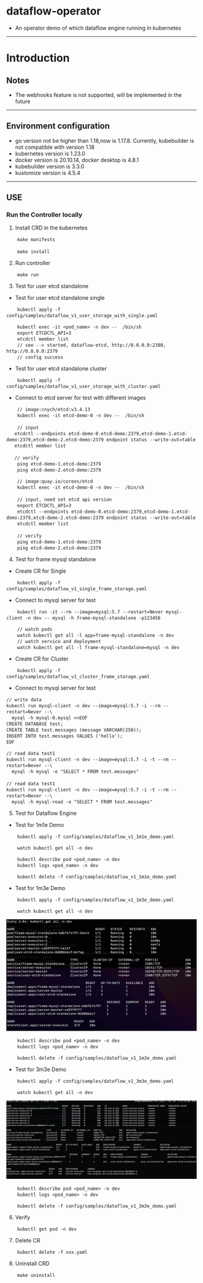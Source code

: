 # dataflow-operator

- An operator demo of which dataflow engine running in kubernetes

---

# Introduction

## Notes

- The webhooks feature is not supported, will be implemented in the future

---

## Environment configuration

- go version not be higher than 1.18,now is 1.17.8. Currently, kubebuilder is not compatible with version 1.18
- kubernetes version is 1.23.0
- docker version is 20.10.14, docker desktop is 4.8.1
- kubebuilder version is 3.3.0
- kustomize version is 4.5.4

---

## USE

### Run the Controller locally

1. Install CRD in the kubernetes

```shell
    make manifests
    
    make install
```

2. Run controller

```shell
    make run
```

3. Test for user etcd standalone

- Test for user etcd standalone single

```shell
    kubectl apply -f config/samples/dataflow_v1_user_storage_with_single.yaml
```

```shell
    kubectl exec -it <pod_name> -n dev --  /bin/sh
    export ETCDCTL_API=3
    etcdctl member list
    // see --> started, dataflow-etcd, http://0.0.0.0:2380, http://0.0.0.0:2379
    // config success
```

- Test for user etcd standalone cluster

```shell
    kubectl apply -f config/samples/dataflow_v1_user_storage_with_cluster.yaml
```

- Connect to etcd server for test with different images

```shell
    // image:cnych/etcd:v3.4.13
    kubectl exec -it etcd-demo-0 -n dev --  /bin/sh 
    
    // input
   etcdctl --endpoints etcd-demo-0.etcd-demo:2379,etcd-demo-1.etcd-demo:2379,etcd-demo-2.etcd-demo:2379 endpoint status --write-out=table
   etcdctl member list
   
   // verify
    ping etcd-demo-1.etcd-demo:2379
    ping etcd-demo-2.etcd-demo:2379
```

```shell
    // image:quay.io/coreos/etcd
    kubectl exec -it etcd-demo-0 -n dev --  /bin/sh
    
    // input, need set etcd api version 
    export ETCDCTL_API=3
    etcdctl --endpoints etcd-demo-0.etcd-demo:2379,etcd-demo-1.etcd-demo:2379,etcd-demo-2.etcd-demo:2379 endpoint status --write-out=table
    etcdctl member list
    
    // verify
    ping etcd-demo-1.etcd-demo:2379
    ping etcd-demo-2.etcd-demo:2379
```

4. Test for frame mysql standalone

- Create CR for Single

```shell
    kubectl apply -f config/samples/dataflow_v1_single_frame_storage.yaml
```

- Connect to mysql server for test

```shell
    kubectl run -it --rm --image=mysql:5.7 --restart=Never mysql-client -n dev -- mysql -h frame-mysql-standalone -p123456
```

```shell
    // watch pods
    watch kubectl get all -l app=frame-mysql-standalone -n dev
    // watch service and deployment
    watch kubectl get all -l frame-mysql-standalone=mysql -n dev
```

- Create CR for Cluster

```shell
    kubectl apply -f config/samples/dataflow_v1_cluster_frame_storage.yaml
```

- Connect to mysql server for test

```shell
// write data
kubectl run mysql-client -n dev --image=mysql:5.7 -i --rm --restart=Never --\
  mysql -h mysql-0.mysql <<EOF
CREATE DATABASE test;
CREATE TABLE test.messages (message VARCHAR(250));
INSERT INTO test.messages VALUES ('hello');
EOF
```

```shell
// read data test1
kubectl run mysql-client -n dev --image=mysql:5.7 -i -t --rm --restart=Never --\
  mysql -h mysql -e "SELECT * FROM test.messages"
      
// read data test1
kubectl run mysql-client -n dev --image=mysql:5.7 -i -t --rm --restart=Never --\
  mysql -h mysql-read -e "SELECT * FROM test.messages"

```

5. Test for Dataflow Engine

- Test for 1m1e Demo

```shell
    kubectl apply -f config/samples/dataflow_v1_1m1e_demo.yaml
```

```shell
    watch kubectl get all -n dev
```

```shell
    kubectl describe pod <pod_name> -n dev
    kubectl logs <pod_name> -n dev
```

```shell
    kubectl delete -f config/samples/dataflow_v1_1m1e_demo.yaml
```

- Test for 1m3e Demo

```shell
    kubectl apply -f config/samples/dataflow_v1_1m3e_demo.yaml
```

```shell
    watch kubectl get all -n dev
```

![](./photo/1m3e_demo.jpeg)

```shell
    kubectl describe pod <pod_name> -n dev
    kubectl logs <pod_name> -n dev
```

```shell
    kubectl delete -f config/samples/dataflow_v1_1m3e_demo.yaml
```

- Test for 3m3e Demo

```shell
    kubectl apply -f config/samples/dataflow_v1_3m3e_demo.yaml
```

```shell
    watch kubectl get all -n dev
```

![](./photo/3m3e_demo.jpeg)

```shell
    kubectl describe pod <pod_name> -n dev
    kubectl logs <pod_name> -n dev
```

```shell
    kubectl delete -f config/samples/dataflow_v1_3m3e_demo.yaml
```

6. Verify

```shell
    kubectl get pod -n dev
```

7. Delete CR

```shell
    kubectl delete -f xxx.yaml
```

8. Uninstall CRD

```shell
    make uninstall
```

